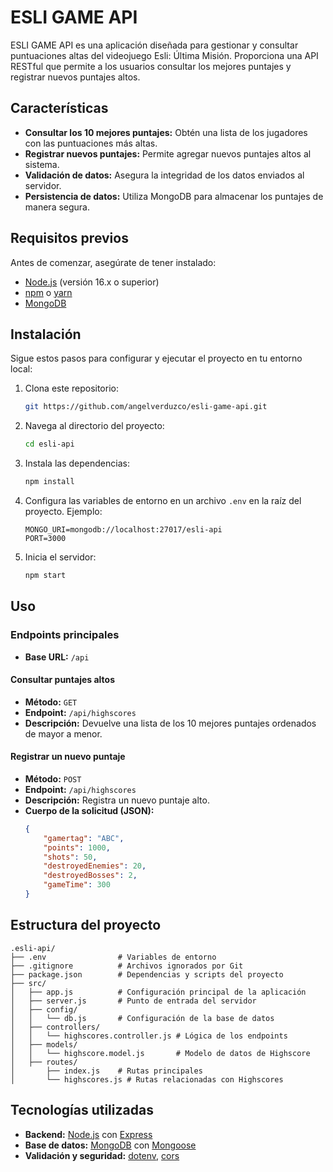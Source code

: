 # ESLI GAME API

ESLI GAME API es una aplicación diseñada para gestionar y consultar puntuaciones altas del videojuego Esli: Última Misión. Proporciona una API RESTful que permite a los usuarios consultar los mejores puntajes y registrar nuevos puntajes altos.

## Características

- **Consultar los 10 mejores puntajes:** Obtén una lista de los jugadores con las puntuaciones más altas.
- **Registrar nuevos puntajes:** Permite agregar nuevos puntajes altos al sistema.
- **Validación de datos:** Asegura la integridad de los datos enviados al servidor.
- **Persistencia de datos:** Utiliza MongoDB para almacenar los puntajes de manera segura.

## Requisitos previos

Antes de comenzar, asegúrate de tener instalado:

- [Node.js](https://nodejs.org/) (versión 16.x o superior)
- [npm](https://www.npmjs.com/) o [yarn](https://yarnpkg.com/)
- [MongoDB](https://www.mongodb.com/)

## Instalación

Sigue estos pasos para configurar y ejecutar el proyecto en tu entorno local:

1. Clona este repositorio:
   ```bash
   git https://github.com/angelverduzco/esli-game-api.git
   ```

2. Navega al directorio del proyecto:
   ```bash
   cd esli-api
   ```

3. Instala las dependencias:
   ```bash
   npm install
   ```

4. Configura las variables de entorno en un archivo `.env` en la raíz del proyecto. Ejemplo:
   ```
   MONGO_URI=mongodb://localhost:27017/esli-api
   PORT=3000
   ```

5. Inicia el servidor:
   ```bash
   npm start
   ```

## Uso

### Endpoints principales

- **Base URL:** `/api`

#### Consultar puntajes altos
- **Método:** `GET`
- **Endpoint:** `/api/highscores`
- **Descripción:** Devuelve una lista de los 10 mejores puntajes ordenados de mayor a menor.

#### Registrar un nuevo puntaje
- **Método:** `POST`
- **Endpoint:** `/api/highscores`
- **Descripción:** Registra un nuevo puntaje alto.
- **Cuerpo de la solicitud (JSON):**
  ```json
  {
      "gamertag": "ABC",
      "points": 1000,
      "shots": 50,
      "destroyedEnemies": 20,
      "destroyedBosses": 2,
      "gameTime": 300
  }
  ```

## Estructura del proyecto

```
.esli-api/
├── .env                # Variables de entorno
├── .gitignore          # Archivos ignorados por Git
├── package.json        # Dependencias y scripts del proyecto
├── src/
│   ├── app.js          # Configuración principal de la aplicación
│   ├── server.js       # Punto de entrada del servidor
│   ├── config/
│   │   └── db.js       # Configuración de la base de datos
│   ├── controllers/
│   │   └── highscores.controller.js # Lógica de los endpoints
│   ├── models/
│   │   └── highscore.model.js       # Modelo de datos de Highscore
│   ├── routes/
│       ├── index.js    # Rutas principales
│       └── highscores.js # Rutas relacionadas con Highscores
```

## Tecnologías utilizadas

- **Backend:** [Node.js](https://nodejs.org/) con [Express](https://expressjs.com/)
- **Base de datos:** [MongoDB](https://www.mongodb.com/) con [Mongoose](https://mongoosejs.com/)
- **Validación y seguridad:** [dotenv](https://github.com/motdotla/dotenv), [cors](https://github.com/expressjs/cors)
